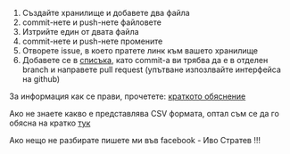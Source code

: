 1. Създайте хранилище и добавете два файла
2. commit-нете и push-нете файловете
3. Изтрийте един от двата файла
4. commit-нете и push-нете промените
5. Отворете issue, в което пратете линк към вашето хранилище
6. Добавете се в [списъка](https://github.com/NoHomey/git-talks/blob/master/info.csv),
като commit-a ви трябва да е в отделен branch и направете pull request (упътване изпозлвайте интерфейса на github)

За информация как се прави, прочетете: [краткото обяснение](https://github.com/NoHomey/git-talks/blob/master/git.md)

Ако не знаете какво е представлява CSV формата, оптал съм се да го обясна на кратко [тук](https://github.com/NoHomey/git-talks/blob/master/csv.md)

Ако нещо не разбирате пишете ми във facebook - Иво Стратев !!!
